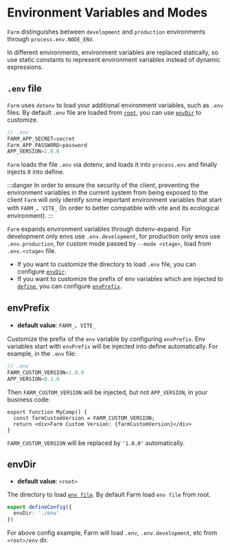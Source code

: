 # Environment Variables and Modes

`Farm` distinguishes between `development` and `production` environments through `process.env.NODE_ENV`.

In different environments, environment variables are replaced statically, so use static constants to represent environment variables instead of dynamic expressions.

## `.env` file

`Farm` uses `dotenv` to load your additional environment variables, such as `.env` files. By default `.env` file are loaded from [`root`](/docs/config/shared#root), you can use [`envDir`](#envdir) to customize.

```js
// .env
FARM_APP_SECRET=secret
Farm_APP_PASSWORD=password
APP_VERSION=1.0.0
```

`Farm` loads the file `.env` via dotenv, and loads it into `process.env` and finally injects it into define.

:::danger
In order to ensure the security of the client, preventing the environment variables in the current system from being exposed to the client `Farm` will only identify some important environment variables that start with `FARM_`、`VITE_` (In order to better compatible with vite and its ecological environment).
:::

`Farm` expands environment variables through dotenv-expand. For development only envs use `.env.development`, for production only envs use `.env.production`, for custom mode passed by `--mode <stage>`, load from `.env.<stage>` file.

* If you want to customize the directory to load `.env` file, you can configure [`envDir`](#envdir).
* If you want to customize the prefix of env variables which are injected to [`define`](/docs/config/compilation-options#define), you can configure [`envPrefix`](#envprefix).


## envPrefix

- **default value**: `FARM_`、`VITE_`

Customize the prefix of the `env` variable by configuring `envPrefix`. Env variables start with `envPrefix` will be injected into define automatically. For example, in the `.env` file:

```js
// .env
FARM_CUSTOM_VERSION=1.0.0
APP_VERSION=0.1.0
```
Then `FARM_CUSTOM_VERSION` will be injected, but not `APP_VERSION`, in your business code:

```tsx
export function MyComp() {
  const farmCustomVersion = FARM_CUSTOM_VERSION;
  return <div>Farm Custom Version: {farmCustomVersion}</div>
}
```
`FARM_CUSTOM_VERSION` will be replaced by `'1.0.0'` automatically.



## envDir
- **default value**: `<root>`

The directory to load [`env file`](#env-file). By default Farm load `env file` from root.

```ts
export defineConfig({
  envDir: './env'
})
```

For above config example, Farm will load `.env`, `.env.development`, etc from `<root>/env` dir.
